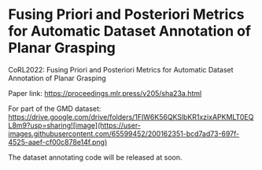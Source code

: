 # Fusing Priori and Posteriori Metrics for Automatic Dataset Annotation of Planar Grasping
CoRL2022: Fusing Priori and Posteriori Metrics for  Automatic Dataset Annotation of Planar Grasping 

Paper link: https://proceedings.mlr.press/v205/sha23a.html

For part of the GMD dataset:
https://drive.google.com/drive/folders/1FIW6K56QKSlbKR1xzixAPKMLT0EQL8m9?usp=sharing![image](https://user-images.githubusercontent.com/65599452/200162351-bcd7ad73-697f-4525-aaef-cf00c878e14f.png)

The dataset annotating code will be released at soon.
